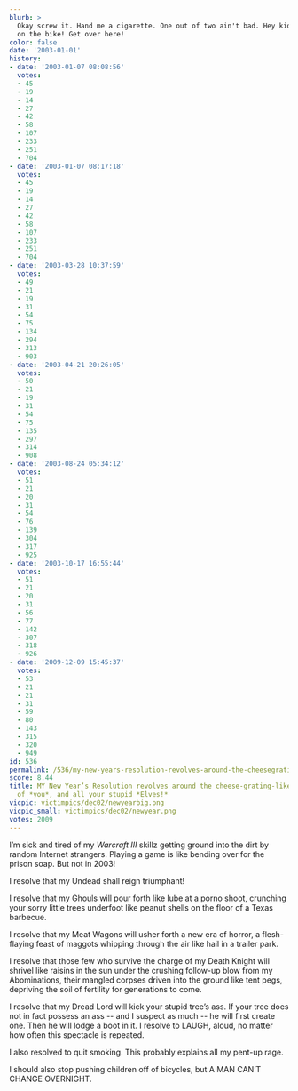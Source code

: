 ```yaml
---
blurb: >
  Okay screw it. Hand me a cigarette. One out of two ain't bad. Hey kid! Yeah, you
  on the bike! Get over here!
color: false
date: '2003-01-01'
history:
- date: '2003-01-07 08:08:56'
  votes:
  - 45
  - 19
  - 14
  - 27
  - 42
  - 58
  - 107
  - 233
  - 251
  - 704
- date: '2003-01-07 08:17:18'
  votes:
  - 45
  - 19
  - 14
  - 27
  - 42
  - 58
  - 107
  - 233
  - 251
  - 704
- date: '2003-03-28 10:37:59'
  votes:
  - 49
  - 21
  - 19
  - 31
  - 54
  - 75
  - 134
  - 294
  - 313
  - 903
- date: '2003-04-21 20:26:05'
  votes:
  - 50
  - 21
  - 19
  - 31
  - 54
  - 75
  - 135
  - 297
  - 314
  - 908
- date: '2003-08-24 05:34:12'
  votes:
  - 51
  - 21
  - 20
  - 31
  - 54
  - 76
  - 139
  - 304
  - 317
  - 925
- date: '2003-10-17 16:55:44'
  votes:
  - 51
  - 21
  - 20
  - 31
  - 56
  - 77
  - 142
  - 307
  - 318
  - 926
- date: '2009-12-09 15:45:37'
  votes:
  - 53
  - 21
  - 21
  - 31
  - 59
  - 80
  - 143
  - 315
  - 320
  - 949
id: 536
permalink: /536/my-new-years-resolution-revolves-around-the-cheesegratinglike-decimation-of-you-and-all-your-stupid-elves/
score: 8.44
title: MY New Year’s Resolution revolves around the cheese-grating-like decimation
  of *you*, and all your stupid *Elves!*
vicpic: victimpics/dec02/newyearbig.png
vicpic_small: victimpics/dec02/newyear.png
votes: 2009
---
```


I’m sick and tired of my *Warcraft III* skillz getting ground into the
dirt by random Internet strangers. Playing a game is like bending over
for the prison soap. But not in 2003!

I resolve that my Undead shall reign triumphant!

I resolve that my Ghouls will pour forth like lube at a porno shoot,
crunching your sorry little trees underfoot like peanut shells on the
floor of a Texas barbecue.

I resolve that my Meat Wagons will usher forth a new era of horror, a
flesh-flaying feast of maggots whipping through the air like hail in a
trailer park.

I resolve that those few who survive the charge of my Death Knight will
shrivel like raisins in the sun under the crushing follow-up blow from
my Abominations, their mangled corpses driven into the ground like tent
pegs, depriving the soil of fertility for generations to come.

I resolve that my Dread Lord will kick your stupid tree’s ass. If your
tree does not in fact possess an ass -- and I suspect as much -- he will
first create one. Then he will lodge a boot in it. I resolve to LAUGH,
aloud, no matter how often this spectacle is repeated.

I also resolved to quit smoking. This probably explains all my pent-up
rage.

I should also stop pushing children off of bicycles, but A MAN CAN’T
CHANGE OVERNIGHT.